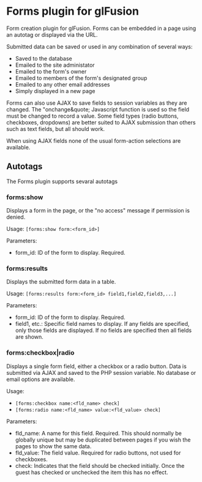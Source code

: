 # Forms plugin for glFusion
Form creation plugin for glFusion. Forms can be embedded in a page using an
autotag or displayed via the URL.

Submitted data can be saved or used in any combination of several ways:
* Saved to the database
* Emailed to the site administator
* Emailed to the form's owner
* Emailed to members of the form's designated group
* Emailed to any other email addresses
* Simply displayed in a new page

Forms can also use AJAX to save fields to session variables as they are changed.
The &quot;onchange&quote; Javascript function is used so the field must be changed
to record a value. Some field types (radio buttons, checkboxes, dropdowns) are
better suited to AJAX submission than others such as text fields, but all should work.

When using AJAX fields none of the usual form-action selections are available.

## Autotags
The Forms plugin supports sevaral autotags

### forms:show
Displays a form in the page, or the "no access" message if permission is denied.

Usage: `[forms:show form:<form_id>]`

Parameters:
* form_id: ID of the form to display. Required.

### forms:results
Displays the submitted form data in a table.

Usage: `[forms:results form:<form_id> field1,field2,field3,...]`

Parameters:
* form_id: ID of the form to display. Required.
* field1, etc.: Specific field names to display. If any fields are specified,
only those fields are displayed. If no fields are specified then all fields are shown.

### forms:checkbox|radio
Displays a single form field, either a checkbox or a radio button. Data is
submitted via AJAX and saved to the PHP session variable. No database or
email options are available.

Usage:
* `[forms:checkbox name:<fld_name> check]`
* `[forms:radio name:<fld_name> value:<fld_value> check]`

Parameters:
* fld_name: A name for this field. Required. This should normally be globally unique but may
be duplicated between pages if you wish the pages to show the same data.
* fld_value: The field value. Required for radio buttons, not used for checkboxes.
* check: Indicates that the field should be checked initially. Once the guest has
checked or unchecked the item this has no effect.
